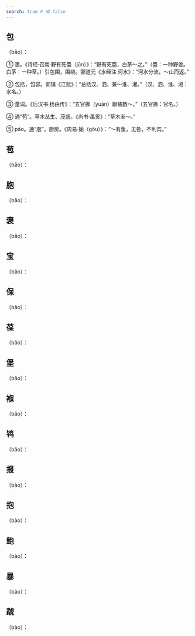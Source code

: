 ```yaml
---
search: true # 或 false
---
```


## 包

（bāo）：

➀ 裹。《诗经·召南·野有死麕（jūn）》：“野有死麕，白茅～之。”（麕：一种野兽。白茅：一种草。）引包围，围绕。郦道元《水经注·河水》：“河水分流，～山而返。”

➁ 包括，包容。郭璞《江赋》：“总括汉、泗，兼～淮、湘。”（汉、泗、淮、湘：水名。）

➂ 量词。《后汉书·杨由传》：“五官掾（yuàn）献橘数～。”（五官掾：官名。）

➃ 通“苞”。草木丛生、茂盛。《尚书·禹贡》：“草木渐～。”

➄ páo。通“庖”。厨房。《周易·姤（gòu）》：“～有鱼，无咎，不利宾。”

## 苞

（bāo）：

## 胞

（bāo）：

## 褒

（bāo）：

## 宝

（bǎo）：

## 保

（bǎo）：

## 葆

（bǎo）：

## 堡

（bǎo）：

## 褓

（bǎo）：

## 鸨

（bǎo）：

## 报

（bào‌）：

## 抱

（bào‌）：

## 鲍

（bào‌）：

## 暴

（bào‌）：

## 虣

（bào‌）：